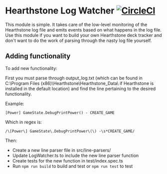 # Hearthstone Log Watcher [![CircleCI](https://circleci.com/bb/tespa/hearthstone-parser/tree/master.svg?style=svg&circle-token=40d258248800226671fc3ad40665d70bce221485)](https://circleci.com/bb/tespa/hearthstone-parser/tree/master)

This module is simple. It takes care of the low-level monitoring of the Hearthstone log file and emits events based on what happens in the log file. Use this module if you want to build your own Hearthstone deck tracker and don't want to do the work of parsing through the nasty log file yourself.

## Adding functionality

To add new functionality:

First you must parse through output_log.txt (which can be found in C:\Program Files (x86)\Hearthstone\Hearthstone_Data\ if Hearthstone is installed in the default location) and find the line pertaining to the desired functionality.

Example:

```
[Power] GameState.DebugPrintPower() - CREATE_GAME
```
Which in regex is:

```
/\[Power\] GameState\.DebugPrintPower\(\) -\s*CREATE_GAME/
```

Then:

- Create a new line parser file in src/line-parsers/
- Update LogWatcher.ts to include the new line parser function
- Create tests for the new function in test/index.spec.ts
- Run ``npm run build`` to build and test or ``npm run test`` to test

